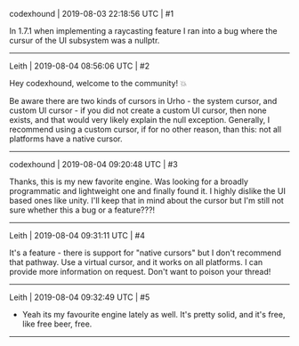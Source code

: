 codexhound | 2019-08-03 22:18:56 UTC | #1

In 1.7.1 when implementing a raycasting feature I ran into a bug where the cursur of the UI subsystem was a nullptr.

-------------------------

Leith | 2019-08-04 08:56:06 UTC | #2

Hey codexhound, welcome to the community! :boom:

Be aware there are two kinds of cursors in Urho - the system cursor, and custom UI cursor - if you did not create a custom UI cursor, then none exists, and that would very likely explain the null exception.
Generally, I recommend using a custom cursor, if for no other reason, than this: not all platforms have a native cursor.

-------------------------

codexhound | 2019-08-04 09:20:48 UTC | #3

Thanks, this is my new favorite engine. Was looking for a broadly programmatic and lightweight one and finally found it. I highly dislike the UI based ones like unity. I'll keep that in mind about the cursor but I'm still not sure whether this a bug or a feature???!

-------------------------

Leith | 2019-08-04 09:31:11 UTC | #4

It's a feature - there is support for "native cursors" but I don't recommend that pathway. Use a virtual cursor, and it works on all platforms. I can provide more information on request. Don't want to poison your thread!

-------------------------

Leith | 2019-08-04 09:32:49 UTC | #5

- Yeah its my favourite engine lately as well. It's pretty solid, and it's free, like free beer, free.

-------------------------

